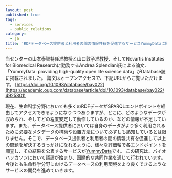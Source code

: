 ```yaml
---
layout: post
published: true
tags:
  - services
  - public_relations
category:
  - ja
title: 'RDFデータベース提供者と利用者の間の情報共有を促進するサービスYummyDataに関する論文が出版されました'
---
```

当センターの山本泰智特任准教授と山口敦子准教授、そしてNovartis Institutes for Biomedical Researchに勤務するAndrea Splendiani氏による論文、「YummyData: providing high-quality open life science data」がDatabase誌に掲載されました。
論文はオープンアクセスで、下記URLからご覧いただけます。
[https://doi.org/10.1093/database/bay022](https://academic.oup.com/database/article/doi/10.1093/database/bay022/4925801)
 
現在、生命科学分野においても多くのRDFデータがSPARQLエンドポイントを経由してアクセスできるようになりつつありますが、どこに、どのようなデータが収められ、そしてどの程度安定して動作しているのか、などの情報が不足しています。また、データベース提供者においては自身のデータがより多く利用されるために必要なメタデータの構築や設置方法について必ずしも熟知しているとは限りません。そこで、データベース提供者と利用者の間の情報共有を促進して以上の問題を解決するきっかけになれるように、様々な評価軸で各エンドポイントを調査し、その結果を公表するサービスが[YummyData](http://yummydata.org/)です。
この研究は、バイオハッカソンにおいて議論が始まり、国際的な共同作業を通じて行われています。今後とも生命科学分野におけるデータベースの利用環境をより良くできるようなサービスの開発を進めていきます。
